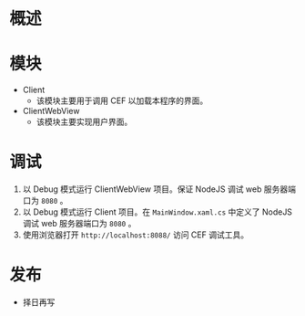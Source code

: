 # 概述

# 模块
- Client
    - 该模块主要用于调用 CEF 以加载本程序的界面。
- ClientWebView
    - 该模块主要实现用户界面。
    
# 调试
1. 以 Debug 模式运行 ClientWebView 项目。保证 NodeJS 调试 web 服务器端口为 `8080` 。
2. 以 Debug 模式运行 Client 项目。在 `MainWindow.xaml.cs` 中定义了 NodeJS 调试 web 服务器端口为 `8080` 。
3. 使用浏览器打开 `http://localhost:8088/` 访问 CEF 调试工具。

# 发布
- 择日再写
